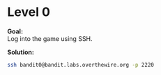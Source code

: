 # Level 0

**Goal:**  
Log into the game using SSH.

**Solution:**  
```bash
ssh bandit0@bandit.labs.overthewire.org -p 2220
```